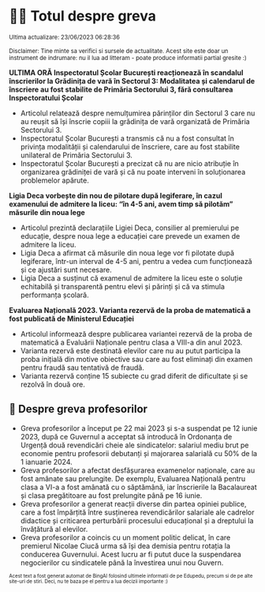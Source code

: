 # 👩‍🏫 Totul despre greva
<sub>Ultima actualizare: 23/06/2023 06:28:36</sub>

<sub>Disclaimer: Tine minte sa verifici si sursele de actualitate. Acest site este doar un instrument de indrumare: nu il lua ad litteram - poate produce informatii partial gresite :)</sub>

**ULTIMA ORĂ Inspectoratul Școlar București reacționează în scandalul înscrierilor la Grădinița de vară în Sectorul 3: Modalitatea și calendarul de înscriere au fost stabilite de Primăria Sectorului 3, fără consultarea Inspectoratului Școlar**

- Articolul relatează despre nemulțumirea părinților din Sectorul 3 care nu au reușit să își înscrie copiii la grădinița de vară organizată de Primăria Sectorului 3.
- Inspectoratul Școlar București a transmis că nu a fost consultat în privința modalității și calendarului de înscriere, care au fost stabilite unilateral de Primăria Sectorului 3.
- Inspectoratul Școlar București a precizat că nu are nicio atribuție în organizarea grădiniței de vară și că nu poate interveni în soluționarea problemelor apărute.

**Ligia Deca vorbește din nou de pilotare după legiferare, în cazul examenului de admitere la liceu: “în 4-5 ani, avem timp să pilotăm” măsurile din noua lege**

- Articolul prezintă declarațiile Ligiei Deca, consilier al premierului pe educație, despre noua lege a educației care prevede un examen de admitere la liceu.
- Ligia Deca a afirmat că măsurile din noua lege vor fi pilotate după legiferare, într-un interval de 4-5 ani, pentru a vedea cum funcționează și ce ajustări sunt necesare.
- Ligia Deca a susținut că examenul de admitere la liceu este o soluție echitabilă și transparentă pentru elevi și părinți și că va stimula performanța școlară.

**Evaluarea Națională 2023. Varianta rezervă de la proba de matematică a fost publicată de Ministerul Educației**

- Articolul informează despre publicarea variantei rezervă de la proba de matematică a Evaluării Naționale pentru clasa a VIII-a din anul 2023.
- Varianta rezervă este destinată elevilor care nu au putut participa la proba inițială din motive obiective sau care au fost eliminați din examen pentru fraudă sau tentativă de fraudă.
- Varianta rezervă conține 15 subiecte cu grad diferit de dificultate și se rezolvă în două ore.

## 🏫 Despre greva profesorilor

- Greva profesorilor a început pe 22 mai 2023 și s-a suspendat pe 12 iunie 2023, după ce Guvernul a acceptat să introducă în Ordonanța de Urgență două revendicări cheie ale sindicatelor: salariul mediu brut pe economie pentru profesorii debutanți și majorarea salarială cu 50% de la 1 ianuarie 2024.
- Greva profesorilor a afectat desfășurarea examenelor naționale, care au fost amânate sau prelungite. De exemplu, Evaluarea Națională pentru clasa a VI-a a fost amânată cu o săptămână, iar înscrierile la Bacalaureat și clasa pregătitoare au fost prelungite până pe 16 iunie.
- Greva profesorilor a generat reacții diverse din partea opiniei publice, care a fost împărțită între susținerea revendicărilor salariale ale cadrelor didactice și criticarea perturbării procesului educațional și a dreptului la învățătură al elevilor.
- Greva profesorilor a coincis cu un moment politic delicat, în care premierul Nicolae Ciucă urma să își dea demisia pentru rotația la conducerea Guvernului. Acest lucru ar fi putut duce la suspendarea negocierilor cu sindicatele până la învestirea unui nou Guvern.


<sub><sub>Acest text a fost generat automat de BingAI folosind ultimele informatii de pe Edupedu, precum si de pe alte site-uri de stiri. Deci, nu te baza pe el pentru a lua decizii importante :)</sub></sub>